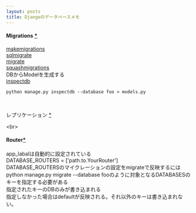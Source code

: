 ```yaml
---
layout: posts
title: Djangoのデータベースメモ 
---
```

#### Migrations [*](https://docs.djangoproject.com/en/stable/topics/migrations/#module-django.db.migrations)
[makemigrations](https://docs.djangoproject.com/en/stable/ref/django-admin/#django-admin-makemigrations)      
[sqlmigrate](https://docs.djangoproject.com/en/stable/ref/django-admin/#django-admin-sqlmigrate)      
[migrate](https://docs.djangoproject.com/en/stable/ref/django-admin/#django-admin-migrate)      
[squashmigrations](https://docs.djangoproject.com/en/stable/ref/django-admin/#django-admin-squashmigrations)    
DBからModelを生成する    
[inspectdb](https://docs.djangoproject.com/en/stable/howto/legacy-databases/#auto-generate-the-models)   
```
python manage.py inspectdb --database foo > models.py
```
<br/>

レプリケーション [\*](https://docs.djangoproject.com/en/stable/topics/db/multi-db/)   

<br\>

#### Router[\*](https://docs.djangoproject.com/en/stable/topics/db/multi-db/#an-example)
app_labalは自動的に設定されている  
DATABASE_ROUTERS = ['path.to.YourRouter']  
DATABASE_ROUTERSのマイクレーションの設定をmigrateで反映するにはpython manage.py migrate --database fooのように対象となるDATABASESのキーを指定する必要がある  
指定されたキーのDBのみが書き込まれる  
指定しなかった場合はdefaultが反映される。それ以外のキーは書き込まれない。  

